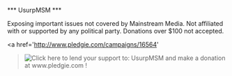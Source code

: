 *** UsurpMSM *** 



Exposing important issues not covered by Mainstream Media. Not affiliated with or supported by any 
political party. Donations over $100 not accepted.

<a 
 href='http://www.pledgie.com/campaigns/16564'
 ><img alt='Click here to lend your support to: UsurpMSM and make a donation at www.pledgie.com !' 
 src='http://www.pledgie.com/campaigns/16564.png?skin_name=chrome' 
/>
